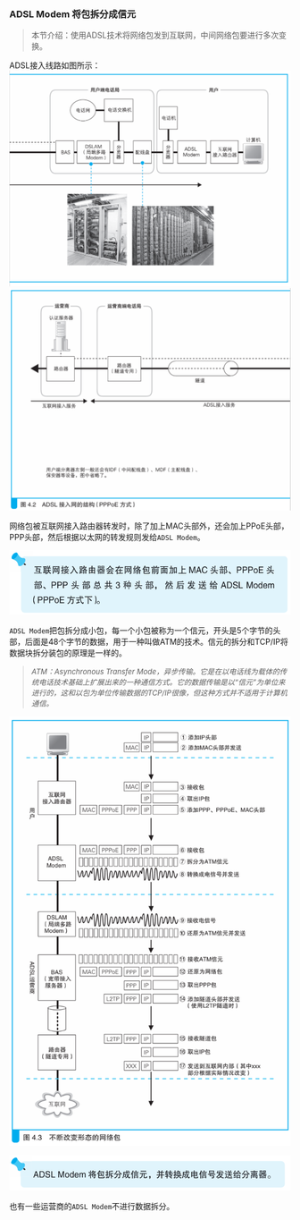 ### ADSL Modem 将包拆分成信元

> 本节介绍：使用ADSL技术将网络包发到互联网，中间网络包要进行多次变换。

ADSL接入线路如图所示：
![ADSL](img/image30.png)
![ADSL](img/image31.png)

网络包被互联网接入路由器转发时，除了加上MAC头部外，还会加上PPoE头部，PPP头部，然后根据以太网的转发规则发给`ADSL Modem`。

![tip](img/image32.png)

`ADSL Modem`把包拆分成小包，每一个小包被称为一个信元，开头是5个字节的头部，后面是48个字节的数据，用于一种叫做ATM的技术。信元的拆分和TCP/IP将数据块拆分装包的原理是一样的。

> <font size=2><i>ATM：Asynchronous Transfer Mode，异步传输。它是在以电话线为载体的传统电话技术基础上扩展出来的一种通信方式。它的数据传输是以“信元”为单位来进行的，这和以包为单位传输数据的TCP/IP很像，但这种方式并不适用于计算机通信。</i></font>

![信元](img/image33.png)

![tip](img/image34.png)

也有一些运营商的`ADSL Modem`不进行数据拆分。